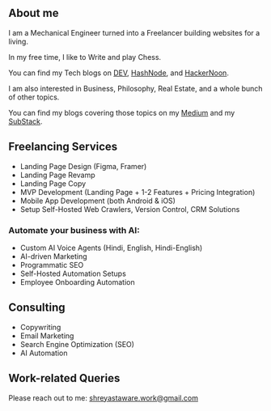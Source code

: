 ## About me

I am a Mechanical Engineer turned into a Freelancer building websites for a living.

In my free time, I like to Write and play Chess.

You can find my Tech blogs on [DEV](https://dev.to/shreyastaware), [HashNode](https://shreyastaware.hashnode.dev/), and [HackerNoon](https://hackernoon.com/u/shreyastaware).

I am also interested in Business, Philosophy, Real Estate, and a whole bunch of other topics.

You can find my blogs covering those topics on my [Medium](https://medium.com/@shreyastaware) and my [SubStack](https://shreyastaware.substack.com/).

## Freelancing Services

- Landing Page Design (Figma, Framer)
- Landing Page Revamp
- Landing Page Copy
- MVP Development (Landing Page + 1-2 Features + Pricing Integration)
- Mobile App Development (both Android & iOS)
- Setup Self-Hosted Web Crawlers, Version Control, CRM Solutions

### Automate your business with AI:
- Custom AI Voice Agents (Hindi, English, Hindi-English)
- AI-driven Marketing
- Programmatic SEO
- Self-Hosted Automation Setups
- Employee Onboarding Automation

## Consulting

- Copywriting
- Email Marketing
- Search Engine Optimization (SEO)
- AI Automation

## Work-related Queries

Please reach out to me: [shreyastaware.work@gmail.com](mailto:shreyastaware.work@gmail.com)